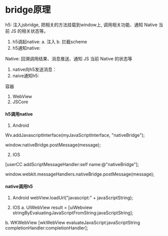 # bridge原理



h5: 注入jsbridge, 把相关的方法挂载到window上,
调用相关功能、通知 Native 当前 JS 的相关状态等。
1. h5调起native: 
    a. 注入
    b. 拦截scheme
2. h5通知native: 

Native: 
回溯调用结果、消息推送、通知 JS 当前 Native 的状态等
1. native向h5发送消息： 
2. naive通知h5: 


容器
1. WebView
2. JSCore

#### h5调用native
1. Android
<!-- nativeBridge: scheme -->
<!-- myJavaScriptInterface： 代理类，包含了逻辑部分-->
<!-- addJavascriptInterface: 是webview的一个方法 -->
Wv.addJavascriptInterface(myJavaScriptInterface, "nativeBridge");

<!-- 前端调用 -->
window.nativeBridge.postMessage(message);

2. IOS
<!-- 注入对象，前端调用其方法时，Native 可以捕获到 -->
<!-- userCC: WKUserContentController-->
[userCC addScriptMessageHandler:self name:@"nativeBridge"];

<!-- 前端调用：  -->
window.webkit.messageHandlers.nativeBridge.postMessage(message);

#### native调用h5

1. Android
webView.loadUrl("javascript:" + javaScriptString);

2. IOS
a. UIWebView
result = [uiWebview stringByEvaluatingJavaScriptFromString:javaScriptString];

b. WKWebView
[wkWebView evaluateJavaScript:javaScriptString completionHandler:completionHandler];


